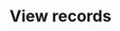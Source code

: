 ---
title: View records
index: true
category:
  - 研发手册
  - Reference
  - User interface
order: 1
prev:
  text: User interface
  link: /zh-cn/DevManual/Reference/UserInterface/README.md
---